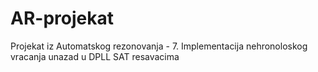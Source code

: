 # AR-projekat
Projekat iz  Automatskog rezonovanja - 7. Implementacija nehronoloskog vracanja unazad u DPLL SAT resavacima
